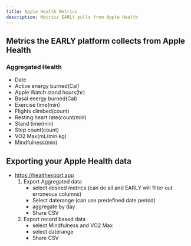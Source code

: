 ```yaml
---
title: Apple Health Metrics
description: Metrics EARLY pulls from Apple Health
---
```


## Metrics the EARLY platform collects from Apple Health

### Aggregated Health

- Date
- Active energy burned(Cal)
- Apple Watch stand hours(hr)
- Basal energy burned(Cal)
- Exercise time(min)
- Flights climbed(count)
- Resting heart rate(count/min)
- Stand time(min)
- Step count(count)
- VO2 Max(mL/min·kg)
- Mindfulness(min)

## Exporting your Apple Health data

- https://healthexport.app
  1. Export Aggregated data
     - select desired metrics (can do all and EARLY will filter out erroneous columns)
     - Select daterange (can use predefined date period)
     - aggregate by day
     - Share CSV
  2. Export record based data
     - select Mindfulness and VO2 Max
     - select daterange
     - Share CSV
